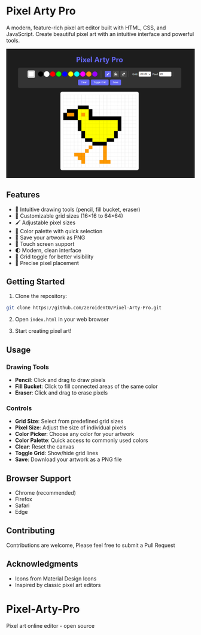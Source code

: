 # Pixel Arty Pro

A modern, feature-rich pixel art editor built with HTML, CSS, and JavaScript. Create beautiful pixel art with an intuitive interface and powerful tools.

![Pixel Arty Pro Screenshot](screenshot.PNG)

## Features

- 🎨 Intuitive drawing tools (pencil, fill bucket, eraser)
- 📏 Customizable grid sizes (16×16 to 64×64)
- 🖌️ Adjustable pixel sizes
- 🎯 Color palette with quick selection
- 💾 Save your artwork as PNG
- 📱 Touch screen support
- 🌓 Modern, clean interface
- 🔄 Grid toggle for better visibility
- 🎯 Precise pixel placement

## Getting Started

1. Clone the repository:
```bash
git clone https://github.com/zeroident0/Pixel-Arty-Pro.git
```

2. Open `index.html` in your web browser

3. Start creating pixel art!

## Usage

### Drawing Tools
- **Pencil**: Click and drag to draw pixels
- **Fill Bucket**: Click to fill connected areas of the same color
- **Eraser**: Click and drag to erase pixels

### Controls
- **Grid Size**: Select from predefined grid sizes
- **Pixel Size**: Adjust the size of individual pixels
- **Color Picker**: Choose any color for your artwork
- **Color Palette**: Quick access to commonly used colors
- **Clear**: Reset the canvas
- **Toggle Grid**: Show/hide grid lines
- **Save**: Download your artwork as a PNG file

## Browser Support
- Chrome (recommended)
- Firefox
- Safari
- Edge

## Contributing
Contributions are welcome, Please feel free to submit a Pull Request

## Acknowledgments
- Icons from Material Design Icons
- Inspired by classic pixel art editors 

# Pixel-Arty-Pro
Pixel art online editor - open source
